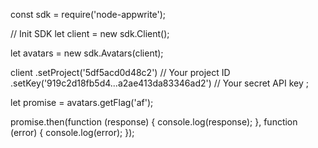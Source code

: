 const sdk = require('node-appwrite');

// Init SDK
let client = new sdk.Client();

let avatars = new sdk.Avatars(client);

client
    .setProject('5df5acd0d48c2') // Your project ID
    .setKey('919c2d18fb5d4...a2ae413da83346ad2') // Your secret API key
;

let promise = avatars.getFlag('af');

promise.then(function (response) {
    console.log(response);
}, function (error) {
    console.log(error);
});
